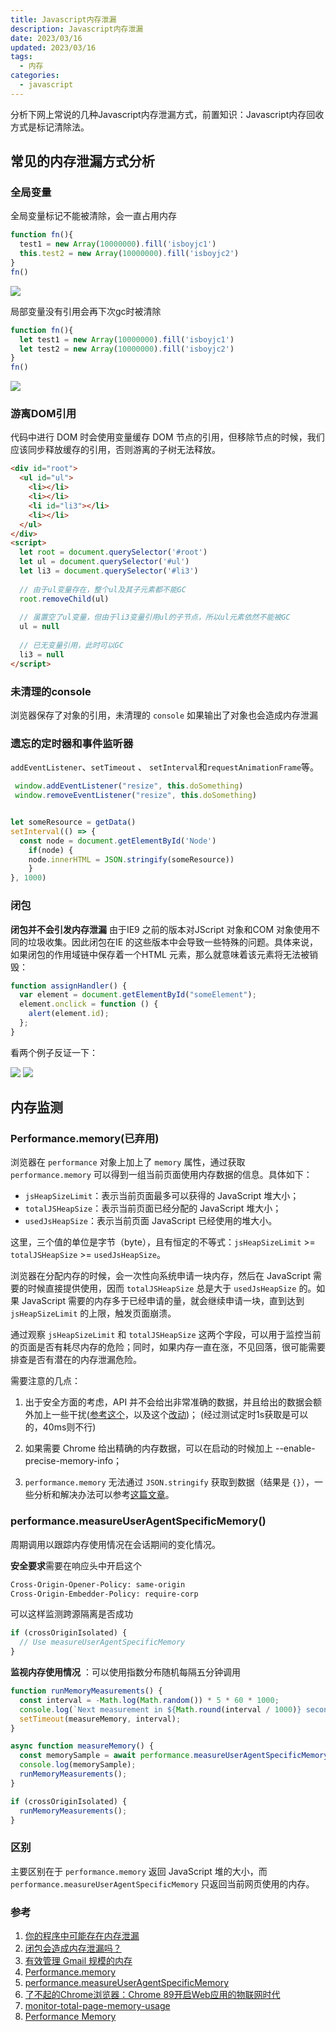 ```yaml
---
title: Javascript内存泄漏
description: Javascript内存泄漏
date: 2023/03/16
updated: 2023/03/16
tags:
  - 内存
categories:
  - javascript
---
```


分析下网上常说的几种Javascript内存泄漏方式，前置知识：Javascript内存回收方式是标记清除法。

## 常见的内存泄漏方式分析

### 全局变量
全局变量标记不能被清除，会一直占用内存
```js
function fn(){
  test1 = new Array(10000000).fill('isboyjc1')
  this.test2 = new Array(10000000).fill('isboyjc2')
}
fn()
```
![](Javascript内存泄漏/01.png)

局部变量没有引用会再下次gc时被清除
```js
function fn(){
  let test1 = new Array(10000000).fill('isboyjc1')
  let test2 = new Array(10000000).fill('isboyjc2')
}
fn()
```
![](Javascript内存泄漏/02.png)

### 游离DOM引用
代码中进行 DOM 时会使用变量缓存 DOM 节点的引用，但移除节点的时候，我们应该同步释放缓存的引用，否则游离的子树无法释放。
```html
<div id="root">
  <ul id="ul">
    <li></li>
    <li></li>
    <li id="li3"></li>
    <li></li>
  </ul>
</div>
<script>
  let root = document.querySelector('#root')
  let ul = document.querySelector('#ul')
  let li3 = document.querySelector('#li3')
  
  // 由于ul变量存在，整个ul及其子元素都不能GC
  root.removeChild(ul)
  
  // 虽置空了ul变量，但由于li3变量引用ul的子节点，所以ul元素依然不能被GC
  ul = null
  
  // 已无变量引用，此时可以GC
  li3 = null
</script>
```

### 未清理的console
浏览器保存了对象的引用，未清理的 `console` 如果输出了对象也会造成内存泄漏

### 遗忘的定时器和事件监听器
`addEventListener`、`setTimeout` 、 `setInterval`和`requestAnimationFrame`等。

```js
 window.addEventListener("resize", this.doSomething)
 window.removeEventListener("resize", this.doSomething)


let someResource = getData()
setInterval(() => {
  const node = document.getElementById('Node')
	if(node) {
    node.innerHTML = JSON.stringify(someResource))
	}
}, 1000)
```

### 闭包
**闭包并不会引发内存泄漏**
由于IE9 之前的版本对JScript 对象和COM 对象使用不同的垃圾收集。因此闭包在IE 的这些版本中会导致一些特殊的问题。具体来说，如果闭包的作用域链中保存着一个HTML 元素，那么就意味着该元素将无法被销毁：
```js
function assignHandler() {
  var element = document.getElementById("someElement");
  element.onclick = function () {
    alert(element.id);
  };
}
```
看两个例子反证一下：

![](Javascript内存泄漏/03.png)
![](Javascript内存泄漏/04.png)

## 内存监测

### Performance.memory(已弃用)

浏览器在 `performance` 对象上加上了 `memory` 属性，通过获取 `performance.memory` 可以得到一组当前页面使用内存数据的信息。具体如下：
- `jsHeapSizeLimit`：表示当前页面最多可以获得的 JavaScript 堆大小；
- `totalJSHeapSize`：表示当前页面已经分配的 JavaScript 堆大小；
- `usedJsHeapSize`：表示当前页面 JavaScript 已经使用的堆大小。

这里，三个值的单位是字节（byte），且有恒定的不等式：`jsHeapSizeLimit` >= `totalJSHeapSize` >= `usedJsHeapSize`。

浏览器在分配内存的时候，会一次性向系统申请一块内存，然后在 JavaScript 需要的时候直接提供使用，因而 `totalJSHeapSize` 总是大于 `usedJsHeapSize` 的。如果 JavaScript 需要的内存多于已经申请的量，就会继续申请一块，直到达到 `jsHeapSizeLimit` 的上限，触发页面崩溃。

通过观察 `jsHeapSizeLimit` 和 `totalJSHeapSize` 这两个字段，可以用于监控当前的页面是否有耗尽内存的危险；同时，如果内存一直在涨，不见回落，很可能需要排查是否有潜在的内存泄漏危险。

需要注意的几点：
1. 出于安全方面的考虑，API 并不会给出非常准确的数据，并且给出的数据会额外加上一些干扰([参考这个](https://github.com/WICG/performance-memory/blob/master/explainer.md#security)，以及这个[改动](https://bugs.webkit.org/attachment.cgi?id=154876&action=prettypatch))；
   (经过测试定时1s获取是可以的，40ms则不行)

2. 如果需要 Chrome 给出精确的内存数据，可以在启动的时候加上 --enable-precise-memory-info；

3. `performance.memory` 无法通过 `JSON.stringify` 获取到数据（结果是 `{}`），一些分析和解决办法可以参考[这篇文章](https://medium.com/@iamoryanmoshe/the-object-that-misbehaved-window-performance-memory-fe338736aed0)。

### performance.measureUserAgentSpecificMemory()

周期调用以跟踪内存使用情况在会话期间的变化情况。

**安全要求**需要在响应头中开启这个
```sh
Cross-Origin-Opener-Policy: same-origin
Cross-Origin-Embedder-Policy: require-corp
```
可以这样监测跨源隔离是否成功
```js
if (crossOriginIsolated) {
  // Use measureUserAgentSpecificMemory
}
```

**监视内存使用情况** ：可以使用指数分布随机每隔五分钟调用

```js
function runMemoryMeasurements() {
  const interval = -Math.log(Math.random()) * 5 * 60 * 1000;
  console.log(`Next measurement in ${Math.round(interval / 1000)} seconds.`);
  setTimeout(measureMemory, interval);
}

async function measureMemory() {
  const memorySample = await performance.measureUserAgentSpecificMemory();
  console.log(memorySample);
  runMemoryMeasurements();
}

if (crossOriginIsolated) {
  runMemoryMeasurements();
}
```
### 区别

主要区别在于 `performance.memory` 返回 JavaScript 堆的大小，而 `performance.measureUserAgentSpecificMemory` 只返回当前网页使用的内存。

### 参考
1. [你的程序中可能存在内存泄漏](https://juejin.cn/post/6984188410659340324#heading-4)
2. [闭包会造成内存泄漏吗？](https://www.finclip.com/news/f/296.html)
3. [有效管理 Gmail 规模的内存](https://web.dev/effectivemanagement/)
4. [Performance.memory](https://developer.mozilla.org/en-US/docs/Web/API/Performance/memory)
5. [performance.measureUserAgentSpecificMemory](https://developer.mozilla.org/en-US/docs/Web/API/Performance/measureUserAgentSpecificMemory)
6. [了不起的Chrome浏览器：Chrome 89开启Web应用的物联网时代](https://segmentfault.com/a/1190000039415942)
7. [monitor-total-page-memory-usage](https://web.dev/monitor-total-page-memory-usage/)
8. [Performance Memory](https://laysent.com/til/2019-12-30_performance-memory)